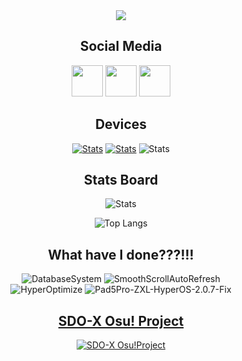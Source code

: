 <div align="center">
  <img src="https://capsule-render.vercel.app/api?text=Greetings%20Stranger!%20❤&&desc=陌生人你好呀~!&animation=twinkling&type=venom&color=gradient&height=200"/></p>

  <h2>Social Media</h2>
  <p align="center">
    <a href="https://www.instagram.com/tatsh.siow/" ><img height="50" src="https://www.vectorlogo.zone/logos/instagram/instagram-tile.svg"/></a>
    <a href="https://www.youtube.com/@tatshsiow/" ><img height="50" src="https://www.vectorlogo.zone/logos/youtube/youtube-tile.svg"/></a>
    <a href="https://discord.com/users/tatsh.siow" ><img height="50" src="https://www.vectorlogo.zone/logos/discord/discord-tile.svg"/></a>
  </p>

  <h2>Devices</h2>

  <a href="https://www.gsmarena.com/xiaomi_13-12013.php" >![Stats](https://shields.io/badge/Xiaomi-Xiaomi_13-2952FA?style=for-the-badge&logo=Xiaomi&logoColor=FFFFFF)</a>
  <a href="https://www.gsmarena.com/xiaomi_pad_5_pro-11043.php" >![Stats](https://shields.io/badge/Xiaomi-Xiaomi_Pad_5_Pro-2952FA?style=for-the-badge&logo=Xiaomi&logoColor=FFFFFF)</a>
  ![Stats](https://shields.io/badge/HP_Omen_17-cb1001nx-2952FA?style=for-the-badge&logo=HP&logoColor=FFFFFF)

  <h2>Stats Board</h2>
  
  ![Stats](https://github-readme-stats.vercel.app/api?username=TatshSiow&show_icons=true&theme=tokyonight&rank_icon=github)

  ![Top Langs](https://github-readme-stats.vercel.app/api/top-langs/?username=TatshSiow&layout=donut&theme=tokyonight)

  <h2>What have I done???!!!</h2>

  ![DatabaseSystem](https://github-readme-stats.vercel.app/api/pin/?username=TatshSiow&repo=Hotel-Management-System&theme=tokyonight)
  ![SmoothScrollAutoRefresh](https://github-readme-stats.vercel.app/api/pin/?username=TatshSiow&repo=SmoothScrollAutoRefresh&theme=tokyonight)\
  ![HyperOptimize](https://github-readme-stats.vercel.app/api/pin/?username=TatshSiow&repo=HyperOptimize&theme=tokyonight)
  ![Pad5Pro-ZXL-HyperOS-2.0.7-Fix](https://github-readme-stats.vercel.app/api/pin/?username=TatshSiow&repo=Pad5Pro-ZXL-HyperOS-2.0.7-Fix&theme=tokyonight)

  <h2><a href="https://sites.google.com/view/sdo-x-global-fansite/downloads/fanmade-games/sdo-x-osu-project">SDO-X Osu! Project</a></h2>
  
  <a href="https://sites.google.com/view/sdo-x-global-fansite/downloads/fanmade-games/sdo-x-osu-project">![SDO-X Osu!Project](https://github.com/user-attachments/assets/e51afa64-869b-48aa-a39d-fff71bfab467)</h2>
</div>
